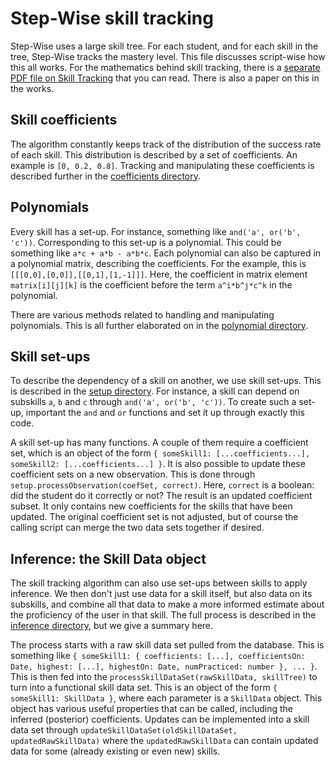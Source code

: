 # Step-Wise skill tracking

Step-Wise uses a large skill tree. For each student, and for each skill in the tree, Step-Wise tracks the mastery level. This file discusses script-wise how this all works. For the mathematics behind skill tracking, there is a [separate PDF file on Skill Tracking](../../frontend/public/SkillTracking.pdf) that you can read. There is also a paper on this in the works.


## Skill coefficients

The algorithm constantly keeps track of the distribution of the success rate of each skill. This distribution is described by a set of coefficients. An example is `[0, 0.2, 0.8]`. Tracking and manipulating these coefficients is described further in the [coefficients directory](coefficients/).


## Polynomials

Every skill has a set-up. For instance, something like `and('a', or('b', 'c'))`. Corresponding to this set-up is a polynomial. This could be something like `a*c + a*b - a*b*c`. Each polynomial can also be captured in a polynomial matrix, describing the coefficients. For the example, this is `[[[0,0],[0,0]],[[0,1],[1,-1]]]`. Here, the coefficient in matrix element `matrix[i][j][k]` is the coefficient before the term `a^i*b^j*c^k` in the polynomial.

There are various methods related to handling and manipulating polynomials. This is all further elaborated on in the [polynomial directory](polynomials/).


## Skill set-ups

To describe the dependency of a skill on another, we use skill set-ups. This is described in the [setup directory](setup/). For instance, a skill can depend on subskills `a`, `b` and `c` through `and('a', or('b', 'c'))`. To create such a set-up, important the `and` and `or` functions and set it up through exactly this code.

A skill set-up has many functions. A couple of them require a coefficient set, which is an object of the form `{ someSkill1: [...coefficients...], someSkill2: [...coefficients...] }`. It is also possible to update these coefficient sets on a new observation. This is done through `setup.processObservation(coefSet, correct)`. Here, `correct` is a boolean: did the student do it correctly or not? The result is an updated coefficient subset. It only contains new coefficients for the skills that have been updated. The original coefficient set is not adjusted, but of course the calling script can merge the two data sets together if desired.


## Inference: the Skill Data object

The skill tracking algorithm can also use set-ups between skills to apply inference. We then don't just use data for a skill itself, but also data on its subskills, and combine all that data to make a more informed estimate about the proficiency of the user in that skill. The full process is described in the [inference directory](inference/), but we give a summary here.

The process starts with a raw skill data set pulled from the database. This is something like `{ someSkill1: { coefficients: [...], coefficientsOn: Date, highest: [...], highestOn: Date, numPracticed: number }, ... }`. This is then fed into the `processSkillDataSet(rawSkillData, skillTree)` to turn into a functional skill data set. This is an object of the form `{ someSkill1: SkillData }`, where each parameter is a `SkillData` object. This object has various useful properties that can be called, including the inferred (posterior) coefficients. Updates can be implemented into a skill data set through `updateSkillDataSet(oldSkillDataSet, updatedRawSkillData)` where the `updatedRawSkillData` can contain updated data for some (already existing or even new) skills.
